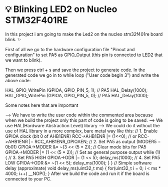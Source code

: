 # 💡 Blinking LED2 on Nucleo STM32F401RE

In this project i am going to make the Led2 on the nucleo stm32f401re board blink. ✨

First of all we go to the hardware configuration file "Pinout and configuration" to set PA5 as GPIO_Output (this pin is connected to LED2 that we want to blink).

Then we press ctrl + s and save the project to generate code. In the generated code we go in to while loop ("User code begin 3") and write the above code:
 
  HAL_GPIO_WritePin (GPIOA, GPIO_PIN_5, 1); // PA5
	HAL_Delay(1000);
  HAL_GPIO_WritePin (GPIOA, GPIO_PIN_5, 0); // PA5
	HAL_Delay(1000);

 Some notes here that are important
 
 --> We have to write the user code within the commented area because when we build the project only this part of code is going to be saved.
 --> We use HAL(Hardware Abstraction Level) library
 --> We could do it without the use of HAL library in a more complex, bare metal way like this:
     // 1. Enable GPIOA clock (bit 0 of AHB1ENR)
     RCC->AHB1ENR |= (1<<0); // or RCC->AHB1ENR |= RCC_AHB1ENR_GPIOAEN;
    // 2. Set PA5 as output (MODER5 = 0b01)
    GPIOA->MODER &= ~(3 << (5 * 2)); // Clear mode bits for PA5
    GPIOA->MODER |=  (1 << (5 * 2)); // Set as general purpose output
    while (1)
    {
        // 3. Set PA5 HIGH
        GPIOA->ODR |= (1 << 5);
        delay_ms(1000);
        // 4. Set PA5 LOW
        GPIOA->ODR &= ~(1 << 5);
        delay_ms(1000);
    }
    }
    // Simple software delay (approximate)
    void delay_ms(uint32_t ms)
    {
      for(uint32_t i = 0; i < ms * 4000; i++) __NOP();
    }
After we build the code and run it if the board is connected to your PC.
